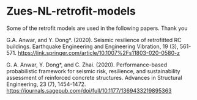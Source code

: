 # Zues-NL-retrofit-models

Some of the retrofit models are used in the following papers. Thank you



G.A. Anwar, and Y. Dong*. (2020). Seismic resilience of retrofitted RC buildings. Earthquake Engineering and Engineering Vibration, 19 (3), 561-571.
https://link.springer.com/article/10.1007%2Fs11803-020-0580-z

G. A. Anwar, Y. Dong*, and C. Zhai. (2020). Performance-based probabilistic framework for seismic risk, resilience, and sustainability assessment of reinforced concrete structures. Advances in Structural Engineering, 23 (7), 1454-1472.
https://journals.sagepub.com/doi/full/10.1177/1369433219895363
